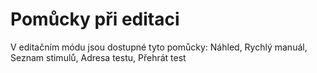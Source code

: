 # Pomůcky při editaci

V editačním módu jsou dostupné tyto pomůcky: Náhled, Rychlý manuál, Seznam stimulů, Adresa testu, Přehrát test

